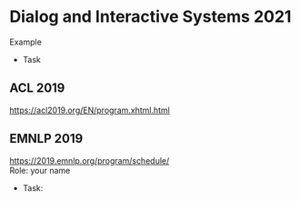 # Dialog and Interactive Systems 2021

Example

* Task


## ACL 2019

https://acl2019.org/EN/program.xhtml.html



## EMNLP 2019

https://2019.emnlp.org/program/schedule/ <br>
Role: your name

* Task: 